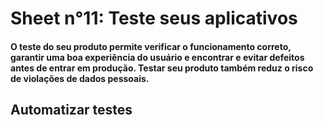 # Sheet n°11: Teste seus aplicativos

#### O teste do seu produto permite verificar o funcionamento correto, garantir uma boa experiência do usuário e encontrar e evitar defeitos antes de entrar em produção. Testar seu produto também reduz o risco de violações de dados pessoais.

## Automatizar testes



